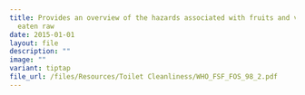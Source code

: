 ```yaml
---
title: Provides an overview of the hazards associated with fruits and vegetables
  eaten raw
date: 2015-01-01
layout: file
description: ""
image: ""
variant: tiptap
file_url: /files/Resources/Toilet Cleanliness/WHO_FSF_FOS_98_2.pdf
---
```

